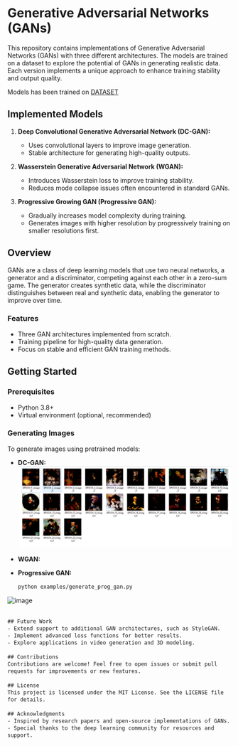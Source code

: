 # Generative Adversarial Networks (GANs)

This repository contains implementations of Generative Adversarial Networks (GANs) with three different architectures. The models are trained on a dataset to explore the potential of GANs in generating realistic data. Each version implements a unique approach to enhance training stability and output quality.



Models has been trained on [DATASET](https://www.kaggle.com/datasets/karnikakapoor/art-portraits)

## Implemented Models

1. **Deep Convolutional Generative Adversarial Network (DC-GAN):**
   - Uses convolutional layers to improve image generation.
   - Stable architecture for generating high-quality outputs.

2. **Wasserstein Generative Adversarial Network (WGAN):**
   - Introduces Wasserstein loss to improve training stability.
   - Reduces mode collapse issues often encountered in standard GANs.

3. **Progressive Growing GAN (Progressive GAN):**
   - Gradually increases model complexity during training.
   - Generates images with higher resolution by progressively training on smaller resolutions first.

## Overview
GANs are a class of deep learning models that use two neural networks, a generator and a discriminator, competing against each other in a zero-sum game. The generator creates synthetic data, while the discriminator distinguishes between real and synthetic data, enabling the generator to improve over time.

### Features
- Three GAN architectures implemented from scratch.
- Training pipeline for high-quality data generation.
- Focus on stable and efficient GAN training methods.



## Getting Started

### Prerequisites
- Python 3.8+
- Virtual environment (optional, recommended)




### Generating Images
To generate images using pretrained models:

- **DC-GAN:**
  ![](DCGAN_OUTPUT.png)


- **WGAN:**


- **Progressive GAN:**
  ```bash
  python examples/generate_prog_gan.py
  
![image](PROGAN.png)
  ```

## Future Work
- Extend support to additional GAN architectures, such as StyleGAN.
- Implement advanced loss functions for better results.
- Explore applications in video generation and 3D modeling.

## Contributions
Contributions are welcome! Feel free to open issues or submit pull requests for improvements or new features.

## License
This project is licensed under the MIT License. See the LICENSE file for details.

## Acknowledgments
- Inspired by research papers and open-source implementations of GANs.
- Special thanks to the deep learning community for resources and support.

